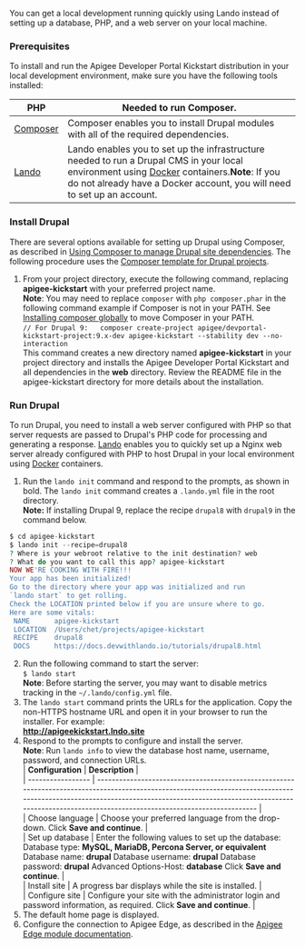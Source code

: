 You can get a local development running quickly using Lando instead of setting up a database, PHP, and a web server on your local machine.

### Prerequisites

To install and run the Apigee Developer Portal Kickstart distribution in your local development environment, make sure you have the following tools installed:

| PHP                                    | Needed to run Composer.                                                                                                                                                                                                                           |
| -------------------------------------- | ------------------------------------------------------------------------------------------------------------------------------------------------------------------------------------------------------------------------------------------------- |
| [Composer](https://getcomposer.org/)   | Composer enables you to install Drupal modules with all of the required dependencies.                                                                                                                                                             |
| [Lando](https://docs.devwithlando.io/) | Lando enables you to set up the infrastructure needed to run a Drupal CMS in your local environment using [Docker](https://www.docker.com/) containers.**Note**: If you do not already have a Docker account, you will need to set up an account. |

### Install Drupal

There are several options available for setting up Drupal using Composer, as described in [Using Composer to manage Drupal site dependencies](https://www.drupal.org/docs/develop/using-composer/using-composer-to-manage-drupal-site-dependencies). The following procedure uses the [Composer template for Drupal projects](https://github.com/drupal-composer/drupal-project).

1. From your project directory, execute the following command, replacing **apigee-kickstart** with your preferred project name.  
**Note**: You may need to replace `composer` with `php composer.phar` in the following command example if Composer is not in your PATH. See [Installing composer globally](https://getcomposer.org/doc/00-intro.md#globally) to move Composer in your PATH.  
`// For Drupal 9:  
composer create-project apigee/devportal-kickstart-project:9.x-dev apigee-kickstart --stability dev --no-interaction`  
This command creates a new directory named **apigee-kickstart** in your project directory and installs the Apigee Developer Portal Kickstart and all dependencies in the **web** directory. Review the README file in the apigee-kickstart directory for more details about the installation.

### Run Drupal

To run Drupal, you need to install a web server configured with PHP so that server requests are passed to Drupal's PHP code for processing and generating a response. [Lando](https://docs.devwithlando.io/) enables you to quickly set up a Nginx web server already configured with PHP to host Drupal in your local environment using [Docker](https://www.docker.com/) containers.

1. Run the `lando init` command and respond to the prompts, as shown in bold. The `lando init` command creates a `.lando.yml` file in the root directory.  
**Note:** If installing Drupal 9, replace the recipe `drupal8` with `drupal9` in the command below.  
```php  
$ cd apigee-kickstart  
$ lando init --recipe=drupal8  
? Where is your webroot relative to the init destination? web  
? What do you want to call this app? apigee-kickstart  
NOW WE'RE COOKING WITH FIRE!!!  
Your app has been initialized!  
Go to the directory where your app was initialized and run  
`lando start` to get rolling.  
Check the LOCATION printed below if you are unsure where to go.  
Here are some vitals:  
 NAME      apigee-kickstart  
 LOCATION  /Users/chet/projects/apigee-kickstart  
 RECIPE    drupal8  
 DOCS      https://docs.devwithlando.io/tutorials/drupal8.html  
```
2. Run the following command to start the server:  
`$ lando start`  
**Note**: Before starting the server, you may want to disable metrics tracking in the `~/.lando/config.yml` file.
3. The `lando start` command prints the URLs for the application. Copy the non-HTTPS hostname URL and open it in your browser to run the installer. For example:  
**<http://apigeekickstart.lndo.site>**
4. Respond to the prompts to configure and install the server.  
**Note**: Run `lando info` to view the database host name, username, password, and connection URLs.  
| **Configuration** | **Description**                                                                                                                                                                                                                                                            |  
| ----------------- | -------------------------------------------------------------------------------------------------------------------------------------------------------------------------------------------------------------------------------------------------------------------------- |  
| Choose language   | Choose your preferred language from the drop-down. Click **Save and continue**.                                                                                                                                                                                            |  
| Set up database   | Enter the following values to set up the database: Database type: **MySQL, MariaDB, Percona Server, or equivalent** Database name: **drupal** Database username: **drupal** Database password: **drupal** Advanced Options-Host: **database** Click **Save and continue**. |  
| Install site      | A progress bar displays while the site is installed.                                                                                                                                                                                                                       |  
| Configure site    | Configure your site with the administrator login and password information, as required. Click **Save and continue**.                                                                                                                                                       |
5. The default home page is displayed.
6. Configure the connection to Apigee Edge, as described in the [Apigee Edge module documentation](https://www.drupal.org/docs/8/modules/apigee-edge/configure-the-connection-to-apigee-edge).